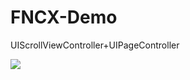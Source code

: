 # FNCX-Demo
UIScrollViewController+UIPageController

![](http://o9vj09f1e.bkt.clouddn.com/FNCX%E6%88%AA%E5%9B%BE.jpg?imageView2/2/w/375/h/667/interlace/0/q/100)